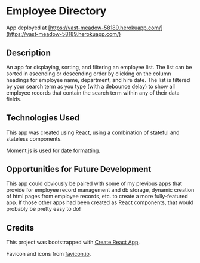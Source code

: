 # Employee Directory

App deployed at [https://vast-meadow-58189.herokuapp.com/](https://vast-meadow-58189.herokuapp.com/)

## Description

An app for displaying, sorting, and filtering an employee list.  The list can be sorted in ascending or descending order by clicking on the column headings for employee name, department, and hire date.  The list is filtered by your search term as you type (with a debounce delay) to show all employee records that contain the search term within any of their data fields.

## Technologies Used

This app was created using React, using a combination of stateful and stateless components.

Moment.js is used for date formatting.

## Opportunities for Future Development

This app could obviously be paired with some of my previous apps that provide for employee record management and db storage, dynamic creation of html pages from employee records, etc. to create a more fully-featured app.  If those other apps had been created as React components, that would probably be pretty easy to do!

## Credits

This project was bootstrapped with [Create React App](https://github.com/facebook/create-react-app).

Favicon and icons from [favicon.io](https://favicon.io/).
